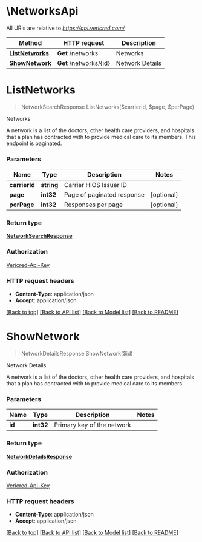 # \NetworksApi

All URIs are relative to *https://api.vericred.com/*

Method | HTTP request | Description
------------- | ------------- | -------------
[**ListNetworks**](NetworksApi.md#ListNetworks) | **Get** /networks | Networks
[**ShowNetwork**](NetworksApi.md#ShowNetwork) | **Get** /networks/{id} | Network Details


# **ListNetworks**
> NetworkSearchResponse ListNetworks($carrierId, $page, $perPage)

Networks

A network is a list of the doctors, other health care providers, and hospitals that a plan has contracted with to provide medical care to its members. This endpoint is paginated.


### Parameters

Name | Type | Description  | Notes
------------- | ------------- | ------------- | -------------
 **carrierId** | **string**| Carrier HIOS Issuer ID | 
 **page** | **int32**| Page of paginated response | [optional] 
 **perPage** | **int32**| Responses per page | [optional] 

### Return type

[**NetworkSearchResponse**](NetworkSearchResponse.md)

### Authorization

[Vericred-Api-Key](../README.md#Vericred-Api-Key)

### HTTP request headers

 - **Content-Type**: application/json
 - **Accept**: application/json

[[Back to top]](#) [[Back to API list]](../README.md#documentation-for-api-endpoints) [[Back to Model list]](../README.md#documentation-for-models) [[Back to README]](../README.md)

# **ShowNetwork**
> NetworkDetailsResponse ShowNetwork($id)

Network Details

A network is a list of the doctors, other health care providers, and hospitals that a plan has contracted with to provide medical care to its members.


### Parameters

Name | Type | Description  | Notes
------------- | ------------- | ------------- | -------------
 **id** | **int32**| Primary key of the network | 

### Return type

[**NetworkDetailsResponse**](NetworkDetailsResponse.md)

### Authorization

[Vericred-Api-Key](../README.md#Vericred-Api-Key)

### HTTP request headers

 - **Content-Type**: application/json
 - **Accept**: application/json

[[Back to top]](#) [[Back to API list]](../README.md#documentation-for-api-endpoints) [[Back to Model list]](../README.md#documentation-for-models) [[Back to README]](../README.md)

